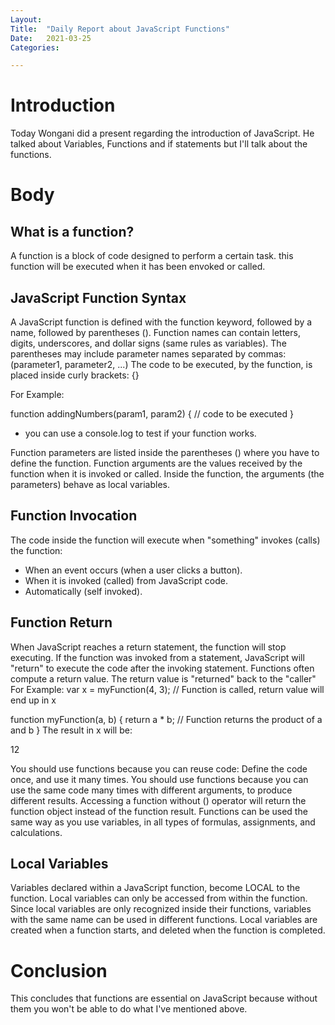 ```yaml
---
Layout:
Title:	"Daily Report about JavaScript Functions"
Date:	2021-03-25
Categories:

---
```


# Introduction

Today Wongani did a present regarding the introduction of JavaScript.
He talked about Variables, Functions and if statements but I'll
talk about the functions.

# Body
## What is a function?

A function is a block of code designed to perform a certain task.
this function will be executed when it has been envoked or called.

## JavaScript Function Syntax

A JavaScript function is defined with the function keyword, followed
by a name, followed by parentheses ().
Function names can contain letters, digits, underscores, and dollar signs (same rules as variables).
The parentheses may include parameter names separated by commas:
(parameter1, parameter2, ...)
The code to be executed, by the function, is placed inside curly brackets: {}

For Example:
   
   function addingNumbers(param1, param2) { 
     // code to be executed
   }
   - you can use a console.log to test if your function works.

Function parameters are listed inside the parentheses () where you have to define the function.
Function arguments are the values received by the function when it is invoked or called.
Inside the function, the arguments (the parameters) behave as local variables.

## Function Invocation

The code inside the function will execute when "something" invokes (calls) the function:
- When an event occurs (when a user clicks a button).
- When it is invoked (called) from JavaScript code.
- Automatically (self invoked).

## Function Return
When JavaScript reaches a return statement, the function will stop executing.
If the function was invoked from a statement, JavaScript will "return" to execute the code after the invoking statement.
Functions often compute a return value. The return value is "returned" back to the "caller"
             For Example:
             var x = myFunction(4, 3);   // Function is called, return value will end up in x

function myFunction(a, b) {
  return a * b;             // Function returns the product of a and b
}
The result in x will be:

12

You should use functions because you can reuse code: Define the code once, and use it many times.
You should use functions because you  can use the same code many times with different arguments, to produce different results.
Accessing a function without () operator will return the function object instead of the function result.
Functions can be used the same way as you use variables, in all types of formulas, assignments, and calculations.

## Local Variables

Variables declared within a JavaScript function, become LOCAL to the function.
Local variables can only be accessed from within the function.
Since local variables are only recognized inside their functions, variables with the same name can be used in different functions.
Local variables are created when a function starts, and deleted when the function is completed.

# Conclusion 

This concludes that functions are essential on JavaScript because without them you
won't be able to do what I've mentioned above.